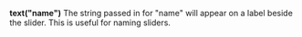 <a name="text_slider"></a>
**text("name")** The string passed in for "name" will appear on a label beside the slider. This is useful for naming sliders.  

<!--UPDATE WIDGET_IN_CSOUND
    SIdent sprintf "text(\"TextOff %f\") ", rnd(100)
    SIdentifier strcat SIdentifier, SIdent
-->